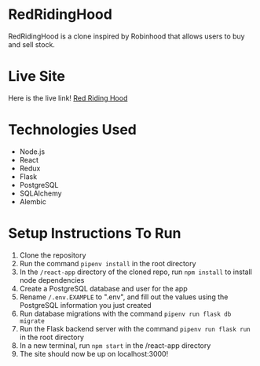 # RedRidingHood
RedRidingHood is a clone inspired by Robinhood that allows users to buy and sell stock.

# Live Site
Here is the live link! [Red Riding Hood](https://redridinghood.herokuapp.com)

# Technologies Used
- Node.js
- React
- Redux
- Flask
- PostgreSQL
- SQLAlchemy
- Alembic

# Setup Instructions To Run

1. Clone the repository
2. Run the command `pipenv install` in the root directory
3. In the `/react-app` directory of the cloned repo, run `npm install` to install node dependencies
4. Create a PostgreSQL database and user for the app
5. Rename `/.env.EXAMPLE` to ".env", and fill out the values using the PostgreSQL information you just created
7. Run database migrations with the command `pipenv run flask db migrate`
8. Run the Flask backend server with the command `pipenv run flask run` in the root directory
9. In a new terminal, run `npm start` in the /react-app directory
10. The site should now be up on localhost:3000!
